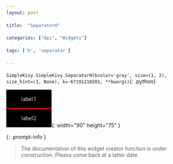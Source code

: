 ```yaml
---
layout: post

title:  "SeparatorH"

categories: ["Api", "Widgets"]

tags: ['h', 'separator']

---
```

`SimpleKivy.SimpleKivy.SeparatorH(bcolor='gray', size=(1, 2), size_hint=(1, None), k=-67191210201, **kwargs)`{: .python}


![SeparatorH.png](assets/img/docs/SeparatorH.png){: width="90" height="75" }


{: .prompt-info }

> The documentation of this widget creator function is under construction. Please come back at a latter date.
